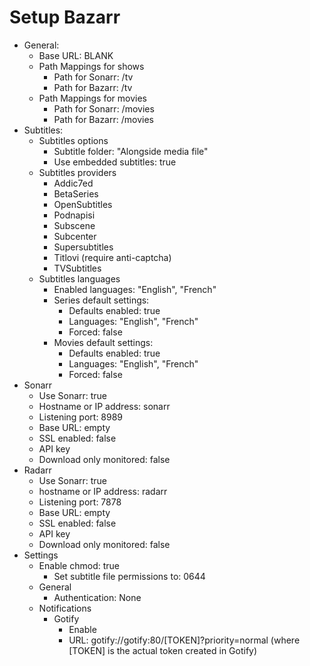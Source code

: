 # Setup Bazarr
- General:
  - Base URL: BLANK
  - Path Mappings for shows
    - Path for Sonarr: /tv
    - Path for Bazarr: /tv
  - Path Mappings for movies
    - Path for Sonarr: /movies
    - Path for Bazarr: /movies
- Subtitles:
  - Subtitles options
    - Subtitle folder: "Alongside media file"
    - Use embedded subtitles: true
  - Subtitles providers
    - Addic7ed
    - BetaSeries
    - OpenSubtitles
    - Podnapisi
    - Subscene
    - Subcenter
    - Supersubtitles
    - Titlovi (require anti-captcha)
    - TVSubtitles
  - Subtitles languages
    - Enabled languages: "English", "French"
    - Series default settings:
      - Defaults enabled: true
      - Languages: "English", "French"
      - Forced: false
    - Movies default settings:
      - Defaults enabled: true
      - Languages: "English", "French"
      - Forced: false
- Sonarr
  - Use Sonarr: true
  - Hostname or IP address: sonarr
  - Listening port: 8989
  - Base URL: empty
  - SSL enabled: false
  - API key
  - Download only monitored: false
- Radarr
  - Use Sonarr: true
  - hostname or IP address: radarr
  - Listening port: 7878
  - Base URL: empty
  - SSL enabled: false
  - API key
  - Download only monitored: false
- Settings
  - Enable chmod: true
    - Set subtitle file permissions to: 0644
  - General
    - Authentication: None
  - Notifications
    - Gotify
      - Enable
      - URL: gotify://gotify:80/[TOKEN]?priority=normal (where [TOKEN] is the actual token created in Gotify)
